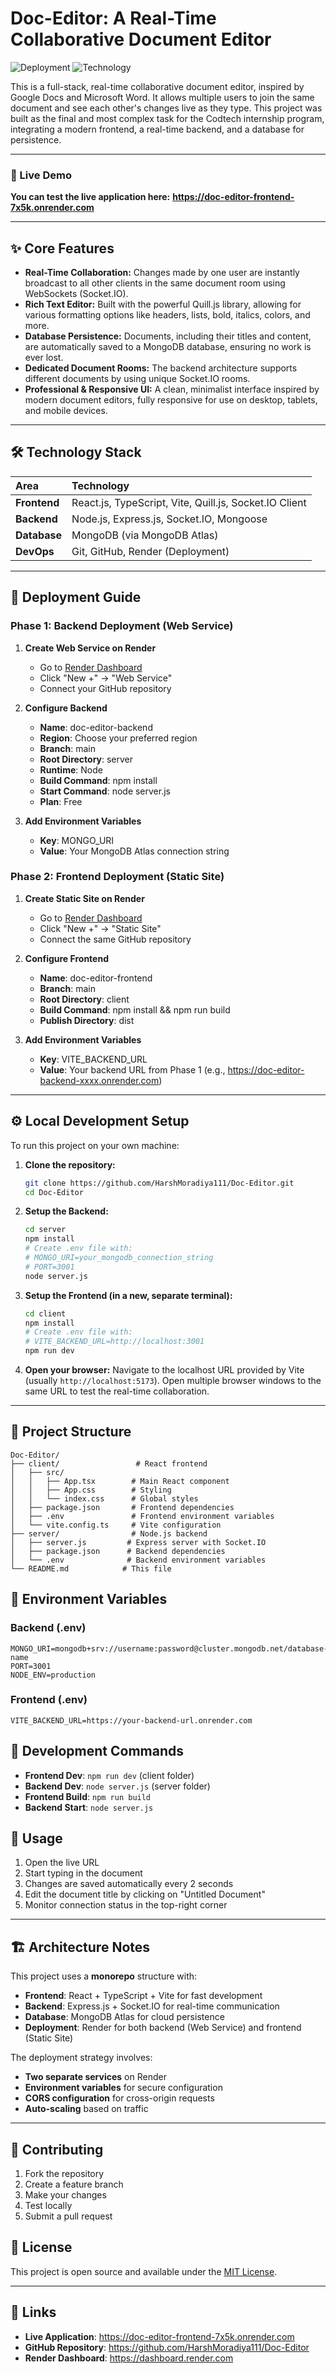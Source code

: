 # Doc-Editor: A Real-Time Collaborative Document Editor

![Deployment](https://img.shields.io/badge/Status-Live-brightgreen)
![Technology](https://img.shields.io/badge/Stack-MERN%20+%20Socket.IO-blue)

This is a full-stack, real-time collaborative document editor, inspired by Google Docs and Microsoft Word. It allows multiple users to join the same document and see each other's changes live as they type. This project was built as the final and most complex task for the Codtech internship program, integrating a modern frontend, a real-time backend, and a database for persistence.

---

### 🔴 Live Demo

**You can test the live application here:**
**https://doc-editor-frontend-7x5k.onrender.com**

---

## ✨ Core Features

* **Real-Time Collaboration:** Changes made by one user are instantly broadcast to all other clients in the same document room using WebSockets (Socket.IO).
* **Rich Text Editor:** Built with the powerful Quill.js library, allowing for various formatting options like headers, lists, bold, italics, colors, and more.
* **Database Persistence:** Documents, including their titles and content, are automatically saved to a MongoDB database, ensuring no work is ever lost.
* **Dedicated Document Rooms:** The backend architecture supports different documents by using unique Socket.IO rooms.
* **Professional & Responsive UI:** A clean, minimalist interface inspired by modern document editors, fully responsive for use on desktop, tablets, and mobile devices.

---

## 🛠️ Technology Stack

| Area | Technology |
| :--- | :--- |
| **Frontend** | React.js, TypeScript, Vite, Quill.js, Socket.IO Client |
| **Backend** | Node.js, Express.js, Socket.IO, Mongoose |
| **Database** | MongoDB (via MongoDB Atlas) |
| **DevOps** | Git, GitHub, Render (Deployment) |

---

## 🚀 Deployment Guide

### Phase 1: Backend Deployment (Web Service)

1. **Create Web Service on Render**
   - Go to [Render Dashboard](https://dashboard.render.com)
   - Click "New +" → "Web Service"
   - Connect your GitHub repository

2. **Configure Backend**
   - **Name**: doc-editor-backend
   - **Region**: Choose your preferred region
   - **Branch**: main
   - **Root Directory**: server
   - **Runtime**: Node
   - **Build Command**: npm install
   - **Start Command**: node server.js
   - **Plan**: Free

3. **Add Environment Variables**
   - **Key**: MONGO_URI
   - **Value**: Your MongoDB Atlas connection string

### Phase 2: Frontend Deployment (Static Site)

1. **Create Static Site on Render**
   - Go to [Render Dashboard](https://dashboard.render.com)
   - Click "New +" → "Static Site"
   - Connect the same GitHub repository

2. **Configure Frontend**
   - **Name**: doc-editor-frontend
   - **Branch**: main
   - **Root Directory**: client
   - **Build Command**: npm install && npm run build
   - **Publish Directory**: dist

3. **Add Environment Variables**
   - **Key**: VITE_BACKEND_URL
   - **Value**: Your backend URL from Phase 1 (e.g., https://doc-editor-backend-xxxx.onrender.com)

---

## ⚙️ Local Development Setup

To run this project on your own machine:

1.  **Clone the repository:**
    ```bash
    git clone https://github.com/HarshMoradiya111/Doc-Editor.git
    cd Doc-Editor
    ```

2.  **Setup the Backend:**
    ```bash
    cd server
    npm install
    # Create .env file with:
    # MONGO_URI=your_mongodb_connection_string
    # PORT=3001
    node server.js
    ```

3.  **Setup the Frontend (in a new, separate terminal):**
    ```bash
    cd client
    npm install
    # Create .env file with:
    # VITE_BACKEND_URL=http://localhost:3001
    npm run dev
    ```

4.  **Open your browser:**
    Navigate to the localhost URL provided by Vite (usually `http://localhost:5173`). Open multiple browser windows to the same URL to test the real-time collaboration.

---

## 📂 Project Structure

```
Doc-Editor/
├── client/                 # React frontend
│   ├── src/
│   │   ├── App.tsx        # Main React component
│   │   ├── App.css        # Styling
│   │   └── index.css      # Global styles
│   ├── package.json       # Frontend dependencies
│   ├── .env               # Frontend environment variables
│   └── vite.config.ts     # Vite configuration
├── server/                # Node.js backend
│   ├── server.js         # Express server with Socket.IO
│   ├── package.json      # Backend dependencies
│   └── .env              # Backend environment variables
└── README.md            # This file
```

## 🔐 Environment Variables

### Backend (.env)
```
MONGO_URI=mongodb+srv://username:password@cluster.mongodb.net/database-name
PORT=3001
NODE_ENV=production
```

### Frontend (.env)
```
VITE_BACKEND_URL=https://your-backend-url.onrender.com
```

## 🎯 Development Commands

- **Frontend Dev**: `npm run dev` (client folder)
- **Backend Dev**: `node server.js` (server folder)
- **Frontend Build**: `npm run build`
- **Backend Start**: `node server.js`

## 📱 Usage

1. Open the live URL
2. Start typing in the document
3. Changes are saved automatically every 2 seconds
4. Edit the document title by clicking on "Untitled Document"
5. Monitor connection status in the top-right corner

---

## 🏗️ Architecture Notes

This project uses a **monorepo** structure with:
- **Frontend**: React + TypeScript + Vite for fast development
- **Backend**: Express.js + Socket.IO for real-time communication
- **Database**: MongoDB Atlas for cloud persistence
- **Deployment**: Render for both backend (Web Service) and frontend (Static Site)

The deployment strategy involves:
- **Two separate services** on Render
- **Environment variables** for secure configuration
- **CORS configuration** for cross-origin requests
- **Auto-scaling** based on traffic

---

## 🤝 Contributing

1. Fork the repository
2. Create a feature branch
3. Make your changes
4. Test locally
5. Submit a pull request

## 📄 License

This project is open source and available under the [MIT License](LICENSE).

---

## 🔗 Links

- **Live Application**: https://doc-editor-frontend-7x5k.onrender.com
- **GitHub Repository**: https://github.com/HarshMoradiya111/Doc-Editor
- **Render Dashboard**: https://dashboard.render.com
